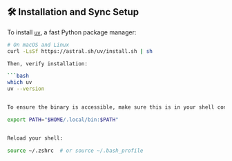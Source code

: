 


## 🛠 Installation and Sync Setup

To install [`uv`](https://github.com/astral-sh/uv), a fast Python package manager:

```bash
# On macOS and Linux
curl -LsSf https://astral.sh/uv/install.sh | sh

Then, verify installation:

```bash
which uv
uv --version


To ensure the binary is accessible, make sure this is in your shell config (e.g., ~/.zshrc or ~/.bash_profile):

export PATH="$HOME/.local/bin:$PATH"


Reload your shell:

source ~/.zshrc  # or source ~/.bash_profile



